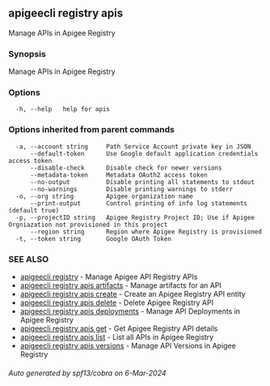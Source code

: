 ## apigeecli registry apis

Manage APIs in Apigee Registry

### Synopsis

Manage APIs in Apigee Registry

### Options

```
  -h, --help   help for apis
```

### Options inherited from parent commands

```
  -a, --account string     Path Service Account private key in JSON
      --default-token      Use Google default application credentials access token
      --disable-check      Disable check for newer versions
      --metadata-token     Metadata OAuth2 access token
      --no-output          Disable printing all statements to stdout
      --no-warnings        Disable printing warnings to stderr
  -o, --org string         Apigee organization name
      --print-output       Control printing of info log statements (default true)
  -p, --projectID string   Apigee Registry Project ID; Use if Apigee Orgniazation not provisioned in this project
      --region string      Region where Apigee Registry is provisioned
  -t, --token string       Google OAuth Token
```

### SEE ALSO

* [apigeecli registry](apigeecli_registry.md)	 - Manage Apigee API Registry APIs
* [apigeecli registry apis artifacts](apigeecli_registry_apis_artifacts.md)	 - Manage artifacts for an API
* [apigeecli registry apis create](apigeecli_registry_apis_create.md)	 - Create an Apigee Registry API entity
* [apigeecli registry apis delete](apigeecli_registry_apis_delete.md)	 - Delete Apigee Registry API
* [apigeecli registry apis deployments](apigeecli_registry_apis_deployments.md)	 - Manage API Deployments in Apigee Registry
* [apigeecli registry apis get](apigeecli_registry_apis_get.md)	 - Get Apigee Registry API details
* [apigeecli registry apis list](apigeecli_registry_apis_list.md)	 - List all APIs in Apigee Registry
* [apigeecli registry apis versions](apigeecli_registry_apis_versions.md)	 - Manage API Versions in Apigee Registry

###### Auto generated by spf13/cobra on 6-Mar-2024
